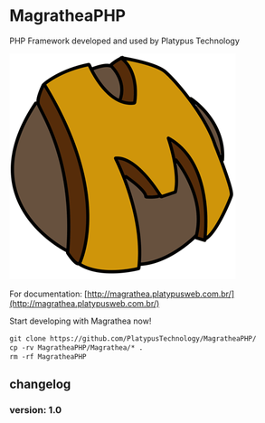 # MagratheaPHP
PHP Framework developed and used by Platypus Technology

![Magrathea](https://raw.githubusercontent.com/PlatypusTechnology/MagratheaPHP/master/documentation/logo/magrathea.png)

For documentation:
[http://magrathea.platypusweb.com.br/](http://magrathea.platypusweb.com.br/)

Start developing with Magrathea now!

```
git clone https://github.com/PlatypusTechnology/MagratheaPHP/
cp -rv MagratheaPHP/Magrathea/* .
rm -rf MagratheaPHP
```

## changelog

### version: 1.0

